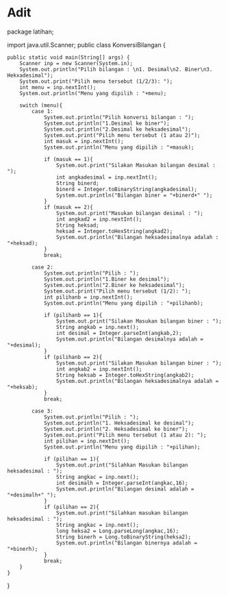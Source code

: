 # Adit
package latihan;

import java.util.Scanner;
public class KonversiBilangan {

    public static void main(String[] args) {
        Scanner inp = new Scanner(System.in);
        System.out.println("Pilih bilangan : \n1. Desimal\n2. Biner\n3. Hekxadesimal");
        System.out.print("Pilih menu tersebut (1/2/3): ");
        int menu = inp.nextInt();
        System.out.println("Menu yang dipilih : "+menu);
        
        switch (menu){
            case 1:
                System.out.println("Pilih konversi bilangan : ");
                System.out.println("1.Desimal ke biner");
                System.out.println("2.Desimal ke heksadesimal");
                System.out.print("Pilih menu tersebut (1 atau 2)");
                int masuk = inp.nextInt();
                System.out.println("Menu yang dipilih : "+masuk);
                
                if (masuk == 1){
                    System.out.print("Silakan Masukan bilangan desimal : ");
                    int angkadesimal = inp.nextInt();
                    String binerd;
                    binerd = Integer.toBinaryString(angkadesimal);
                    System.out.println("Bilangan biner = "+binerd+" "); 
                }
                if (masuk == 2){
                    System.out.print("Masukan bilangan desimal : ");
                    int angkad2 = inp.nextInt();
                    String heksad;
                    heksad = Integer.toHexString(angkad2);
                    System.out.println("Bilangan heksadesimalnya adalah : "+heksad);
                } 
                break;
                
            case 2:
                System.out.println("Pilih : ");
                System.out.println("1.Biner ke desimal");
                System.out.println("2.Biner ke heksadesimal");
                System.out.print("Pilih menu tersebut (1/2): ");
                int pilihanb = inp.nextInt();
                System.out.println("Menu yang dipilih : "+pilihanb);
                
                if (pilihanb == 1){ 
                    System.out.print("Silakan Masukan bilangan biner : ");
                    String angkab = inp.next();
                    int desimal = Integer.parseInt(angkab,2);
                    System.out.println("Bilangan desimalnya adalah = "+desimal);
                }
                if (pilihanb == 2){
                    System.out.print("Silakan Masukan bilangan biner : ");
                    int angkab2 = inp.nextInt();
                    String heksab = Integer.toHexString(angkab2);
                    System.out.println("Bilangan heksadesimalnya adalah = "+heksab);
                }
                break;
                
            case 3:    
                System.out.println("Pilih : ");
                System.out.println("1. Heksadesimal ke desimal");
                System.out.println("2. Heksadesimal ke biner");
                System.out.print("Pilih menu tersebut (1 atau 2): ");
                int pilihan = inp.nextInt();
                System.out.println("Menu yang dipilih : "+pilihan);
                
                if (pilihan == 1){
                    System.out.print("Silahkan Masukan bilangan heksadesimal : ");
                    String angkac = inp.next();
                    int desimalh = Integer.parseInt(angkac,16);
                    System.out.println("Bilangan desimal adalah = "+desimalh+" ");
                }
                if (pilihan == 2){
                    System.out.print("Silahkan masukan bilangan heksadesimal : ");
                    String angkac = inp.next();
                    long heksa2 = Long.parseLong(angkac,16);
                    String binerh = Long.toBinaryString(heksa2);
                    System.out.println("Bilangan binernya adalah = "+binerh); 
                }
                break;
        }   
    }
    
}
    

    

